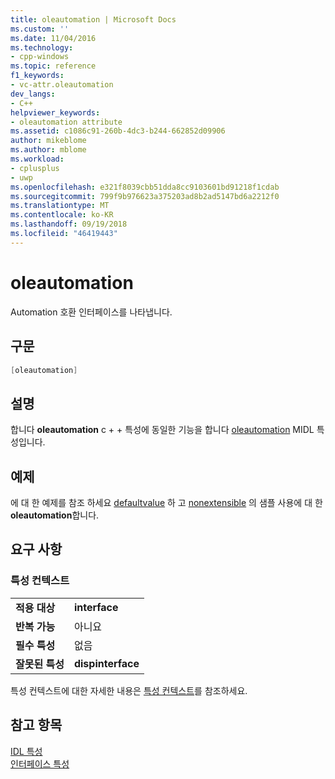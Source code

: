```yaml
---
title: oleautomation | Microsoft Docs
ms.custom: ''
ms.date: 11/04/2016
ms.technology:
- cpp-windows
ms.topic: reference
f1_keywords:
- vc-attr.oleautomation
dev_langs:
- C++
helpviewer_keywords:
- oleautomation attribute
ms.assetid: c1086c91-260b-4dc3-b244-662852d09906
author: mikeblome
ms.author: mblome
ms.workload:
- cplusplus
- uwp
ms.openlocfilehash: e321f8039cbb51dda8cc9103601bd91218f1cdab
ms.sourcegitcommit: 799f9b976623a375203ad8b2ad5147bd6a2212f0
ms.translationtype: MT
ms.contentlocale: ko-KR
ms.lasthandoff: 09/19/2018
ms.locfileid: "46419443"
---
```

# <a name="oleautomation"></a>oleautomation

Automation 호환 인터페이스를 나타냅니다.

## <a name="syntax"></a>구문

```cpp
[oleautomation]
```

## <a name="remarks"></a>설명

합니다 **oleautomation** c + + 특성에 동일한 기능을 합니다 [oleautomation](/windows/desktop/Midl/oleautomation) MIDL 특성입니다.

## <a name="example"></a>예제

에 대 한 예제를 참조 하세요 [defaultvalue](../windows/defaultvalue.md) 하 고 [nonextensible](../windows/nonextensible.md) 의 샘플 사용에 대 한 **oleautomation**합니다.

## <a name="requirements"></a>요구 사항

### <a name="attribute-context"></a>특성 컨텍스트

|||
|-|-|
|**적용 대상**|**interface**|
|**반복 가능**|아니요|
|**필수 특성**|없음|
|**잘못된 특성**|**dispinterface**|

특성 컨텍스트에 대한 자세한 내용은 [특성 컨텍스트](../windows/attribute-contexts.md)를 참조하세요.

## <a name="see-also"></a>참고 항목

[IDL 특성](../windows/idl-attributes.md)<br/>
[인터페이스 특성](../windows/interface-attributes.md)  